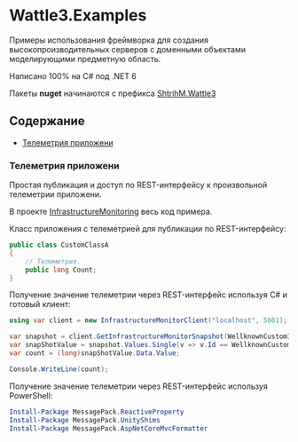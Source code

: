# Wattle3.Examples

Примеры использования фреймворка для создания высокопроизводительных серверов с доменными объектами моделирующими предметную область.

Написано 100% на C# под .NET 6

Пакеты **nuget** начинаются с префикса [ShtrihM.Wattle3](https://www.nuget.org/packages?q=ShtrihM.Wattle3)

## Содержание
- [Телеметрия приложени](#телеметрия-приложени)

### Телеметрия приложени
Простая публикация и доступ по REST-интерфейсу к произвольной телеметрии приложени.

В проекте [InfrastructureMonitoring](/InfrastructureMonitoring) весь код примера.

Клаcc приложения с телеметрией для публикации по REST-интерфейсу:
```csharp
public class CustomClassA
{
    // Телеметрия.
    public long Count;
}
```

Получение значение телеметрии через REST-интерфейс используя C# и готовый клиент:
```csharp
using var client = new InfrastructureMonitorClient("localhost", 5601);

var snapshot = client.GetInfrastructureMonitorSnapshot(WellknownCustomInfrastructureMonitors.CustomClassA);
var snapShotValue = snapshot.Values.Single(v => v.Id == WellknownCustomSnapShotInfrastructureMonitorValues.CustomClassA.Count);
var count = (long)snapShotValue.Data.Value;

Console.WriteLine(count);
```

Получение значение телеметрии через REST-интерфейс используя PowerShell:
```ps1
Install-Package MessagePack.ReactiveProperty
Install-Package MessagePack.UnityShims
Install-Package MessagePack.AspNetCoreMvcFormatter
```
